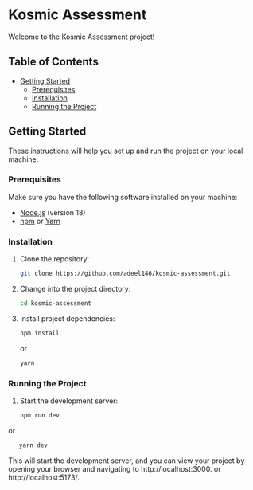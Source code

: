 # Kosmic Assessment

Welcome to the Kosmic Assessment project!

## Table of Contents

- [Getting Started](#getting-started)
  - [Prerequisites](#prerequisites)
  - [Installation](#installation)
  - [Running the Project](#running-the-project)

## Getting Started

These instructions will help you set up and run the project on your local machine.

### Prerequisites

Make sure you have the following software installed on your machine:

- [Node.js](https://nodejs.org/) (version 18)
- [npm](https://www.npmjs.com/) or [Yarn](https://yarnpkg.com/)

### Installation

1. Clone the repository:

   ```bash
   git clone https://github.com/adeel146/kosmic-assessment.git
   ```

2. Change into the project directory:

   ```bash
   cd kosmic-assessment
   ```

3. Install project dependencies:

   ```bash
   npm install
   ```

   or

   ```bash
   yarn
   ```

### Running the Project

1. Start the development server:

   ```bash
   npm run dev
   ```
  or
```bash
   yarn dev
   ```

This will start the development server, and you can view your project by opening your browser and navigating to http://localhost:3000. or http://localhost:5173/.